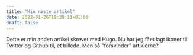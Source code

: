 ```yaml
---
title: "Min næste artikel"
date: 2022-01-26T19:28:11+01:00
draft: false
---
```


Dette er min anden artikel skrevet med Hugo. Nu har jeg fået lagt ikoner til Twitter og Github til, et billede. Men så "forsvinder" artiklerne?